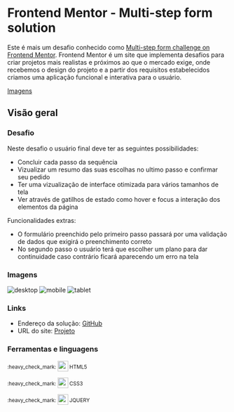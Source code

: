 # Frontend Mentor - Multi-step form solution

Este é mais um desafio conhecido como [Multi-step form challenge on Frontend Mentor](https://www.frontendmentor.io/challenges/multistep-form-YVAnSdqQBJ). Frontend Mentor é um site que implementa desafios para criar projetos mais realistas e próximos ao que o mercado exige, onde recebemos o design do projeto e a partir dos requisitos estabelecidos criamos uma aplicação funcional e interativa para o usuário.

[ Imagens ](#imagens)

## Visão geral

### Desafio

Neste desafio o usuário final deve ter as seguintes possibilidades:

- Concluir cada passo da sequência
- Vizualizar um resumo das suas escolhas no ultimo passo e confirmar seu pedido
- Ter uma vizualização de interface otimizada para vários tamanhos de tela
- Ver através de gatilhos de estado como hover e focus a interação dos elementos da página
 
 Funcionalidades extras:
 
 - O formulário preenchido pelo primeiro passo passará por uma validação de dados que exigirá o preenchimento correto
 - No segundo passo o usuário terá que escolher um plano para dar continuidade caso contrário ficará aparecendo um erro na tela

### Imagens
![desktop](https://github.com/484Irgang/Multi-steps-form/assets/99806060/c9c2afc7-cc3c-4298-b067-637f3b36201d)
![mobile](https://github.com/484Irgang/Multi-steps-form/assets/99806060/56511bad-cbf0-4343-946d-392a12daf8ba)
![tablet](https://github.com/484Irgang/Multi-steps-form/assets/99806060/89965798-2ca6-4906-9180-8ec584463a63)

### Links

- Endereço da solução: [GitHub](https://github.com/484Irgang/Multi-steps-form)
- URL do site: [Projeto](https://484irgang.github.io/Multi-steps-form/)

### Ferramentas e linguagens

<p> <sup> :heavy_check_mark: </sup> <img width="24px" height="24px" src="https://user-images.githubusercontent.com/99806060/222971989-6a2f6d9d-7b89-4ce2-9553-8fab7346c35e.png"/><sup> HTML5 </sup></p>
<p> <sup> :heavy_check_mark: </sup> <img width="24px" height="24px" src="https://user-images.githubusercontent.com/99806060/222971975-f2cdccc9-ee31-4294-9ad8-44a771d63b83.png"/><sup> CSS3 </sup></p>
<p> <sup> :heavy_check_mark: </sup> <img width="24px" height="24px" src="https://user-images.githubusercontent.com/99806060/222972013-fa4980d2-4096-460f-84db-83f50715fc6c.png"/><sup> JQUERY </sup></p>

